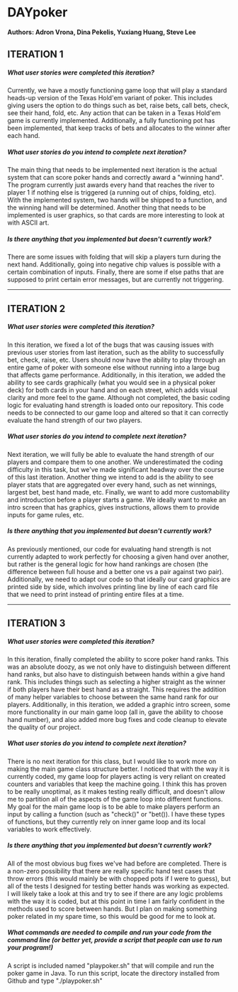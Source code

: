 # DAYpoker
**Authors: Adron Vrona, Dina Pekelis, Yuxiang Huang, Steve Lee**

## ITERATION 1

##### What user stories were completed this iteration? #####

Currently, we have a mostly functioning game loop that will play a standard heads-up version of the Texas Hold'em variant of poker. This includes giving users the option to do things such as bet, raise bets, call bets, check, see their hand, fold, etc. Any action that can be taken in a Texas Hold'em game is currently implemented. Additionally, a fully functioning pot has been implemented, that keep tracks of bets and allocates to the winner after each hand.

##### What user stories do you intend to complete next iteration? #####

The main thing that needs to be implemented next iteration is the actual system that can score poker hands and correctly award a "winning hand". The program currently just awards every hand that reaches the river to player 1 if nothing else is triggered (a running out of chips, folding, etc). With the implemented system, two hands will be shipped to a function, and the winning hand will be determined. Another thing that needs to be implemented is user graphics, so that cards are more interesting to look at with ASCII art. 

##### Is there anything that you implemented but doesn't currently work? #####

There are some issues with folding that will skip a players turn during the next hand. Additionally, going into negative chip values is possible with a certain combination of inputs. Finally, there are some if else paths that are supposed to print certain error messages, but are currently not triggering.

------------------------------------------------------------------------------------------------------------------------------------------------------------------------

## ITERATION 2

##### What user stories were completed this iteration? #####

In this iteration, we fixed a lot of the bugs that was causing issues with previous user stories from last iteration, such as the ability to successfully bet, check, raise, etc. Users should now have the ability to play through an entire game of poker with someone else without running into a large bug that affects game performance. Additionally, in this iteration, we added the ability to see cards graphically (what you would see in a physical poker deck) for both cards in your hand and on each street, which adds visual clarity and more feel to the game. Although not completed, the basic coding logic for evaluating hand strength is loaded onto our repository. This code needs to be connected to our game loop and altered so that it can correctly evaluate the hand strength of our two players. 

##### What user stories do you intend to complete next iteration? #####

Next iteration, we will fully be able to evaluate the hand strength of our players and compare them to one another. We underestimated the coding difficulty in this task, but we've made significant headway over the course of this last iteration. Another thing we intend to add is the ability to see player stats that are aggregated over every hand, such as net winnings, largest bet, best hand made, etc. Finally, we want to add more customability and introduction before a player starts a game. We ideally want to make an intro screen that has graphics, gives instructions, allows them to provide inputs for game rules, etc. 

##### Is there anything that you implemented but doesn't currently work? #####

As previously mentioned, our code for evaluating hand strength is not currently adapted to work perfectly for choosing a given hand over another, but rather is the general logic for how hand rankings are chosen (the difference between full house and a better one vs a pair against two pair). Additionally, we need to adapt our code so that ideally our card graphics are printed side by side, which involves printing line by line of each card file that we need to print instead of printing entire files at a time. 


----------------------------------------------------------------------------------------------------------------------------------------------------------------------

## ITERATION 3

##### What user stories were completed this iteration? #####

In this iteration, finally completed the ability to score poker hand ranks. This was an absolute doozy, as we not only have to distinguish between different hand ranks, but also have to distinguish between hands within a give hand rank. This includes things such as selecting a higher straight as the winner if both players have their best hand as a straight. This requires the addition of many helper variables to choose between the same hand rank for our players. Additionally, in this iteration, we added a graphic intro screen, some more functionality in our main game loop (all in, gave the ability to choose hand number), and also added more bug fixes and code cleanup to elevate the quality of our project.

##### What user stories do you intend to complete next iteration? #####

There is no next iteration for this class, but I would like to work more on making the main game class structure better. I noticed that with the way it is currently coded, my game loop for players acting is very reliant on created counters and variables that keep the machine going. I think this has proven to be really unoptimal, as it makes testing really difficult, and doesn't allow me to partition all of the aspects of the game loop into different functions. My goal for the main game loop is to be able to make players perform an input by calling a function (such as "check()" or "bet()). I have these types of functions, but they currently rely on inner game loop and its local variables to work effectively. 

##### Is there anything that you implemented but doesn't currently work? #####

All of the most obvious bug fixes we've had before are completed. There is a non-zero possibility that there are really specific hand test cases that throw errors (this would mainly be with chopped pots if I were to guess), but all of the tests I designed for testing better hands was working as expected. I will likely take a look at this and try to see if there are any logic problems with the way it is coded, but at this point in time I am fairly confident in the methods used to score between hands. But I plan on making something poker related in my spare time, so this would be good for me to look at. 

##### What commands are needed to compile and run your code from the command line (or better yet, provide a script that people can use to run your program!) #####

A script is included named "playpoker.sh" that will compile and run the poker game in Java. To run this script, locate the directory installed from Github and type "./playpoker.sh"
